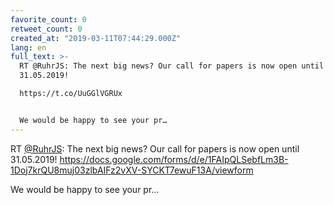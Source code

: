 ```yaml
---
favorite_count: 0
retweet_count: 0
created_at: "2019-03-11T07:44:29.000Z"
lang: en
full_text: >-
  RT @RuhrJS: The next big news? Our call for papers is now open until
  31.05.2019! 

  https://t.co/UuGGlVGRUx


  We would be happy to see your pr…
---
```


RT [@RuhrJS](https://twitter.com/RuhrJS): The next big news? Our call for papers
is now open until 31.05.2019!
<https://docs.google.com/forms/d/e/1FAIpQLSebfLm3B-1Doj7krQU8muj03zlbAIFz2vXV-SYCKT7ewuF13A/viewform>

We would be happy to see your pr…

